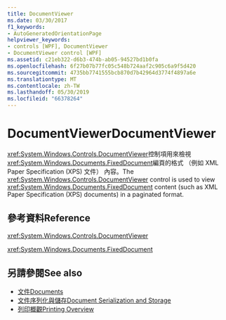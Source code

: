 ```yaml
---
title: DocumentViewer
ms.date: 03/30/2017
f1_keywords:
- AutoGeneratedOrientationPage
helpviewer_keywords:
- controls [WPF], DocumentViewer
- DocumentViewer control [WPF]
ms.assetid: c21eb322-d6b3-474b-ab05-94527bd1b0fa
ms.openlocfilehash: 6f27b07b77fc05c548b724aaf2c905c6a9f5d420
ms.sourcegitcommit: 4735bb7741555bcb870d7b42964d3774f4897a6e
ms.translationtype: MT
ms.contentlocale: zh-TW
ms.lasthandoff: 05/30/2019
ms.locfileid: "66378264"
---
```

# <a name="documentviewer"></a><span data-ttu-id="39560-102">DocumentViewer</span><span class="sxs-lookup"><span data-stu-id="39560-102">DocumentViewer</span></span>
<span data-ttu-id="39560-103"><xref:System.Windows.Controls.DocumentViewer>控制項用來檢視<xref:System.Windows.Documents.FixedDocument>編頁的格式 （例如 XML Paper Specification (XPS) 文件） 內容。</span><span class="sxs-lookup"><span data-stu-id="39560-103">The <xref:System.Windows.Controls.DocumentViewer> control is used to view <xref:System.Windows.Documents.FixedDocument> content (such as XML Paper Specification (XPS) documents) in a paginated format.</span></span>  
  
## <a name="reference"></a><span data-ttu-id="39560-104">參考資料</span><span class="sxs-lookup"><span data-stu-id="39560-104">Reference</span></span>  
 <xref:System.Windows.Controls.DocumentViewer>  
  
 <xref:System.Windows.Documents.FixedDocument>  
  
## <a name="see-also"></a><span data-ttu-id="39560-105">另請參閱</span><span class="sxs-lookup"><span data-stu-id="39560-105">See also</span></span>

- [<span data-ttu-id="39560-106">文件</span><span class="sxs-lookup"><span data-stu-id="39560-106">Documents</span></span>](../advanced/documents.md)
- [<span data-ttu-id="39560-107">文件序列化與儲存</span><span class="sxs-lookup"><span data-stu-id="39560-107">Document Serialization and Storage</span></span>](../advanced/document-serialization-and-storage.md)
- [<span data-ttu-id="39560-108">列印概觀</span><span class="sxs-lookup"><span data-stu-id="39560-108">Printing Overview</span></span>](../advanced/printing-overview.md)
